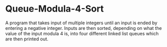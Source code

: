 # Queue-Modula-4-Sort
A program that takes input of multiple integers until an input is ended by entering a negative integer. Inputs are then sorted, depending on what the value of the input modula 4 is, into four different linked list queues which are then printed out. 
